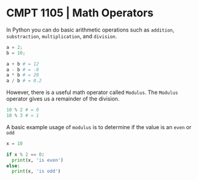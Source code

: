 # CMPT 1105 | Math Operators

In Python you can do basic arithmetic operations such as `addition`, `substraction`, `multiplication`, and `division`.

```python
a = 2;
b = 10;

a + b # = 12
a - b # = -8
a * b # = 20
a / b # = 0.2
```

However, there is a useful math operator called `Modulus`. The `Modulus` operator gives us a remainder of the division.

```python
10 % 2 # = 0
10 % 3 # = 1
```

A basic example usage of `modulus` is to determine if the value is an `even` or `odd`

```python
x = 10

if x % 2 == 0:
  print(x, 'is even')
else:
  print(x, 'is odd')

```
